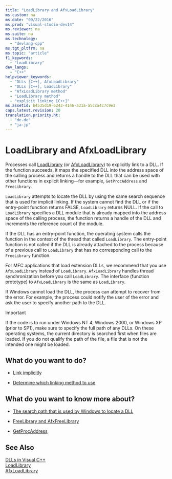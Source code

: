 ```yaml
---
title: "LoadLibrary and AfxLoadLibrary"
ms.custom: na
ms.date: "09/22/2016"
ms.prod: "visual-studio-dev14"
ms.reviewer: na
ms.suite: na
ms.technology: 
  - "devlang-cpp"
ms.tgt_pltfrm: na
ms.topic: "article"
f1_keywords: 
  - "LoadLibrary"
dev_langs: 
  - "C++"
helpviewer_keywords: 
  - "DLLs [C++], AfxLoadLibrary"
  - "DLLs [C++], LoadLibrary"
  - "AfxLoadLibrary method"
  - "LoadLibrary method"
  - "explicit linking [C++]"
ms.assetid: b4535d19-6243-4146-a31a-a5cca4c7c9e3
caps.latest.revision: 20
translation.priority.ht: 
  - "de-de"
  - "ja-jp"
---
```

# LoadLibrary and AfxLoadLibrary
Processes call [LoadLibrary](http://go.microsoft.com/fwlink/p/?LinkID=259187) (or [AfxLoadLibrary](../VS_csharp/afxloadlibrary.md)) to explicitly link to a DLL. If the function succeeds, it maps the specified DLL into the address space of the calling process and returns a handle to the DLL that can be used with other functions in explicit linking—for example, `GetProcAddress` and `FreeLibrary`.  
  
 `LoadLibrary` attempts to locate the DLL by using the same search sequence that is used for implicit linking. If the system cannot find the DLL or if the entry-point function returns FALSE, `LoadLibrary` returns NULL. If the call to `LoadLibrary` specifies a DLL module that is already mapped into the address space of the calling process, the function returns a handle of the DLL and increments the reference count of the module.  
  
 If the DLL has an entry-point function, the operating system calls the function in the context of the thread that called `LoadLibrary`. The entry-point function is not called if the DLL is already attached to the process because of a previous call to `LoadLibrary` that has no corresponding call to the `FreeLibrary` function.  
  
 For MFC applications that load extension DLLs, we recommend that you use `AfxLoadLibrary` instead of `LoadLibrary`. `AfxLoadLibrary` handles thread synchronization before you call `LoadLibrary`. The interface (function prototype) to `AfxLoadLibrary` is the same as `LoadLibrary`.  
  
 If Windows cannot load the DLL, the process can attempt to recover from the error. For example, the process could notify the user of the error and ask the user to specify another path to the DLL.  
  
> [!IMPORTANT]
>  If the code is to run under Windows NT 4, Windows 2000, or Windows XP (prior to SP1), make sure to specify the full path of any DLLs. On these operating systems, the current directory is searched first when files are loaded. If you do not qualify the path of the file, a file that is not the intended one might be loaded.  
  
## What do you want to do?  
  
-   [Link implicitly](../VS_csharp/linking-implicitly.md)  
  
-   [Determine which linking method to use](../VS_csharp/determining-which-linking-method-to-use.md)  
  
## What do you want to know more about?  
  
-   [The search path that is used by Windows to locate a DLL](../VS_csharp/search-path-used-by-windows-to-locate-a-dll.md)  
  
-   [FreeLibrary and AfxFreeLibrary](../VS_csharp/freelibrary-and-afxfreelibrary.md)  
  
-   [GetProcAddress](../VS_csharp/getprocaddress.md)  
  
## See Also  
 [DLLs in Visual C++](../VS_csharp/dlls-in-visual-c--.md)   
 [LoadLibrary](http://go.microsoft.com/fwlink/p/?LinkID=259187)   
 [AfxLoadLibrary](../VS_csharp/afxloadlibrary.md)